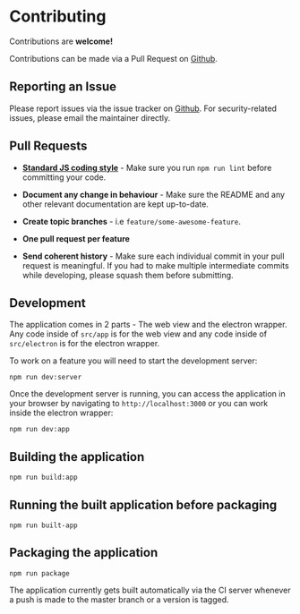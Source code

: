 # Contributing

Contributions are **welcome!**

Contributions can be made via a Pull Request on [Github](https://github.com/mike182uk/CoffeeWriter).

## Reporting an Issue

Please report issues via the issue tracker on [Github](https://github.com/mike182uk/CoffeeWriter). For security-related issues, please email the maintainer directly.

## Pull Requests

- **[Standard JS coding style](http://standardjs.com/index.html)** - Make sure you run `npm run lint` before committing your code.

- **Document any change in behaviour** - Make sure the README and any other relevant documentation are kept up-to-date.

- **Create topic branches** - i.e `feature/some-awesome-feature`.

- **One pull request per feature**

- **Send coherent history** - Make sure each individual commit in your pull request is meaningful. If you had to make multiple intermediate commits while developing, please squash them before submitting.

## Development

The application comes in 2 parts - The web view and the electron wrapper. Any code inside of `src/app` is for the web view and any code inside of `src/electron` is for the electron wrapper.

To work on a feature you will need to start the development server:

```
npm run dev:server
```

Once the development server is running, you can access the application in your browser by navigating to `http://localhost:3000` or you can work inside the electron wrapper:

```
npm run dev:app
```

## Building the application

```
npm run build:app
```

## Running the built application before packaging

```
npm run built-app
```


## Packaging the application

```
npm run package
```

The application currently gets built automatically via the CI server whenever a push is made to the master branch or a version is tagged.
